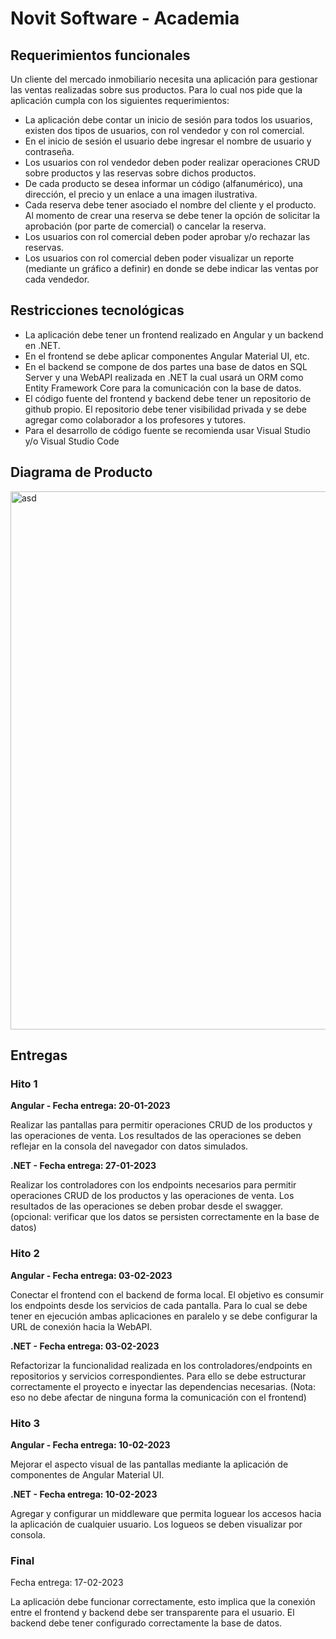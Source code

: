# Novit Software - Academia

## Requerimientos funcionales

Un cliente del mercado inmobiliario necesita una aplicación para gestionar las ventas realizadas sobre sus productos. Para lo cual nos pide que la aplicación cumpla con los siguientes requerimientos:

- La aplicación debe contar un inicio de sesión para todos los usuarios, existen dos tipos de usuarios, con rol vendedor y con rol comercial.
- En el inicio de sesión el usuario debe ingresar el nombre de usuario y contraseña.
- Los usuarios con rol vendedor deben poder realizar operaciones CRUD sobre productos y las reservas  sobre dichos productos.
- De cada producto se desea informar un código (alfanumérico), una dirección, el precio y un enlace a una imagen ilustrativa.
- Cada reserva debe tener asociado el nombre del cliente y el producto. Al momento de crear una reserva se debe tener la opción de solicitar la aprobación (por parte de comercial) o cancelar la reserva.
- Los usuarios con rol comercial deben poder aprobar y/o rechazar las reservas. 
- Los usuarios con rol comercial deben poder visualizar un reporte (mediante un gráfico a definir) en donde se debe indicar las ventas por cada vendedor.

## Restricciones tecnológicas

- La aplicación debe tener un frontend realizado en Angular y un backend en .NET. 
- En el frontend se debe aplicar componentes Angular Material UI, etc. 
- En el backend se compone de dos partes una base de datos en SQL Server y una WebAPI realizada en .NET la cual usará un ORM como Entity Framework Core para la comunicación con la base de datos.
- El código fuente del frontend y backend debe tener un repositorio de github propio. El repositorio debe tener visibilidad privada y se debe agregar como colaborador a los profesores y tutores.
- Para el desarrollo de código fuente se recomienda usar Visual Studio y/o Visual Studio Code

## Diagrama de Producto

<img width="861" alt="asd" src="https://user-images.githubusercontent.com/7192115/210460031-72c879f0-5222-48e3-ad0d-9dadd702e005.png">

## Entregas

### Hito 1

**Angular - Fecha entrega: 20-01-2023**

Realizar las pantallas para permitir operaciones CRUD de los productos y las operaciones de venta. Los resultados de las operaciones se deben reflejar en la consola del navegador con datos simulados.

**.NET - Fecha entrega: 27-01-2023**

Realizar los controladores con los endpoints necesarios para permitir operaciones CRUD de los productos y las operaciones de venta. Los resultados de las operaciones se deben probar desde el swagger. (opcional: verificar que los datos se persisten correctamente en la base de datos)

### Hito 2 

**Angular - Fecha entrega: 03-02-2023**

Conectar el frontend con el backend de forma local. El objetivo es consumir los endpoints desde los servicios de cada pantalla. Para lo cual se debe tener en ejecución ambas aplicaciones en paralelo y se debe configurar la URL de conexión hacia la WebAPI.

**.NET - Fecha entrega: 03-02-2023**

Refactorizar la funcionalidad realizada en los controladores/endpoints en repositorios y servicios correspondientes. Para ello se debe estructurar correctamente el proyecto e inyectar las dependencias necesarias. (Nota: eso no debe afectar de ninguna forma la comunicación con el frontend)

### Hito 3

**Angular - Fecha entrega: 10-02-2023**

Mejorar el aspecto visual de las pantallas mediante la aplicación de componentes de Angular Material UI.

**.NET - Fecha entrega: 10-02-2023**

Agregar y configurar un middleware que permita loguear los accesos hacia la aplicación de cualquier usuario. Los logueos se deben visualizar por consola.

### Final

Fecha entrega: 17-02-2023

La aplicación debe funcionar correctamente, esto implica que la conexión entre el frontend y backend debe ser transparente para el usuario. El backend debe tener configurado correctamente la base de datos.

